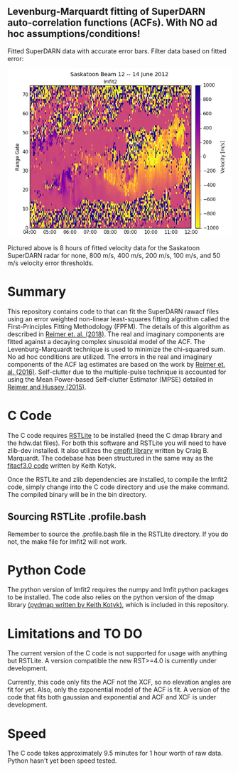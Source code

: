 ## Levenburg-Marquardt fitting of SuperDARN auto-correlation functions (ACFs). **With NO ad hoc assumptions/conditions!**
Fitted SuperDARN data with accurate error bars. Filter data based on fitted error:


![alt text](example/animated.gif)

Pictured above is 8 hours of fitted velocity data for the Saskatoon SuperDARN radar for none, 800 m/s, 400 m/s, 200 m/s, 100 m/s, and 50 m/s velocity error thresholds.

# Summary
This repository contains code to that can fit the SuperDARN rawacf files using an error weighted non-linear least-squares fitting algorithm called the First-Principles Fitting Methodology (FPFM). The details of this algorithm as described in [Reimer et. al. (2018)](https://agupubs.onlinelibrary.wiley.com/doi/abs/10.1002/2017RS006450/full). The real and imaginary components are fitted against a decaying complex sinusoidal model of the ACF. The Levenburg-Marquardt technique is used to minimize the chi-squared sum. No ad hoc conditions are utilized. The errors in the real and imaginary components of the ACF lag estimates are based on the work by [Reimer et. al. (2016)](http://onlinelibrary.wiley.com/doi/10.1002/2016RS005975/full). Self-clutter due to the multiple-pulse technique is accounted for using the Mean Power-based Self-clutter Estimator (MPSE) detailed in [Reimer and Hussey (2015)](https://agupubs.onlinelibrary.wiley.com/doi/abs/10.1002/2015RS005706/full).

# C Code
The C code requires [RSTLite](https://github.com/vtsuperdarn/RSTLite) to be installed (need the C dmap library and the hdw.dat files). For both this software and RSTLite you will need to have zlib-dev installed. It also utilizes the [cmpfit library](https://www.physics.wisc.edu/~craigm/idl/cmpfit.html) written by Craig B. Marquardt. The codebase has been structured in the same way as the [fitacf3.0 code](https://github.com/SuperDARNCanada/fitacf.3.0) written by Keith Kotyk.

Once the RSTLite and zlib dependencies are installed, to compile the lmfit2 code, simply change into the C code directory and use the make command. The compiled binary will be in the bin directory.

## Sourcing RSTLite .profile.bash
Remember to source the .profile.bash file in the RSTLite directory. If you do not, the make file for lmfit2 will not work.

# Python Code
The python version of lmfit2 requires the numpy and lmfit python packages to be installed. The code also relies on the python version of the dmap library [(pydmap written by Keith Kotyk)](https://github.com/SuperDARNCanada/pydmap), which is included in this repository.

# Limitations and TO DO
The current version of the C code is not supported for usage with anything but RSTLite. A version compatible the new RST>=4.0 is currently under development.

Currently, this code only fits the ACF not the XCF, so no elevation angles are fit for yet. Also, only the exponential model of the ACF is fit. A version of the code that fits both gaussian and exponential and ACF and XCF is under development.

# Speed
The C code takes approximately 9.5 minutes for 1 hour worth of raw data. Python hasn't yet been speed tested.

